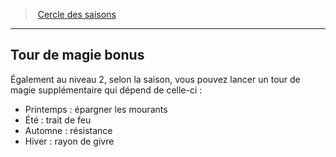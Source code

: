 ﻿---
!GenericItem
Name: Tour de magie bonus
Id: druid_seasons_hd.md#tour-de-magie-bonus
ParentLink: druid_seasons_hd.md#cercle-des-saisons
ParentName: Cercle des saisons
NameLevel: 2
Attributes: {}
AttributesDictionary: >+
  {}

---
> [Cercle des saisons](hd_druid_seasons.md)

---

## Tour de magie bonus

Également au niveau 2, selon la saison, vous pouvez lancer un tour de magie supplémentaire qui dépend de celle-ci :

* Printemps : épargner les mourants
* Été : trait de feu
* Automne : résistance
* Hiver : rayon de givre

